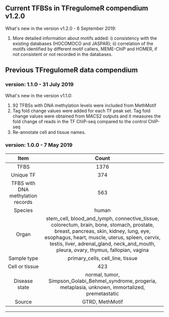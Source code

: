 ## Current TFBSs in TFregulomeR compendium v1.2.0
What's new in the version v1.2.0 - 6 September 2019:

1) More detailed information about motifs added: i) consistency with the existing databases (HOCOMOCO and JASPAR); ii) correlation of the motifs identified by different motif callers, MEME-ChIP and HOMER, if not consistent or not recorded in the databases.


## Previous TFregulomeR data compendium 
### version: 1.1.0 - 31 July 2019
What's new in the version v1.1.0:
1) 92 TFBSs with DNA methylation levels were included from MethMotif
2) Tag fold change values were added for each TF peak set. Tag fold change values were obtained from MACS2 outputs and it measures the fold change of reads in the TF ChIP-seq compared to the control ChIP-seq
3) Re-annotate cell and tissue names.

### version: 1.0.0 - 7 May 2019

| Item     | Count |
| :---------:|:------:|
| TFBS     | 1376   |
| Unique TF     | 374   |
| TFBS with DNA methylation records    | 563   |
| Species     | human   |
| Organ   | stem_cell, blood_and_lymph, connective_tissue, colorectum, brain, bone, stomach, prostate, breast, pancreas, skin, kidney, lung, eye, esophagus, heart, muscle, uterus, spleen, cervix, testis, liver, adrenal_gland, neck_and_mouth, pleura, ovary, thymus, fallopian, vagina   |
| Sample type | primary_cells, cell_line, tissue
| Cell or tissue | 423 |
| Disease state | normal, tumor, Simpson_Golabi_Behmel_syndrome, progeria, metaplasia, unknown, immortalized, premetastatic|
| Source | GTRD, MethMotif | 
-------